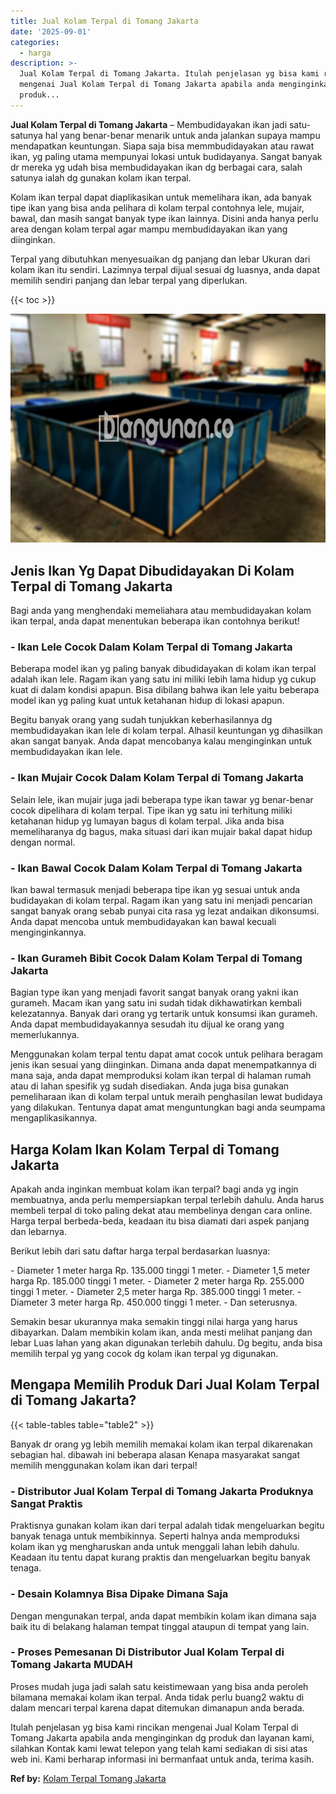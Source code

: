```yaml
---
title: Jual Kolam Terpal di Tomang Jakarta
date: '2025-09-01'
categories:
  - harga
description: >-
  Jual Kolam Terpal di Tomang Jakarta. Itulah penjelasan yg bisa kami rincikan
  mengenai Jual Kolam Terpal di Tomang Jakarta apabila anda menginginkan dg
  produk...
---
```


**Jual Kolam Terpal di Tomang Jakarta** – Membudidayakan ikan jadi satu-satunya hal yang benar-benar menarik untuk anda jalankan supaya mampu mendapatkan keuntungan. Siapa saja bisa memmbudidayakan atau rawat ikan, yg paling utama mempunyai lokasi untuk budidayanya. Sangat banyak dr mereka yg udah bisa membudidayakan ikan dg berbagai cara, salah satunya ialah dg gunakan kolam ikan terpal.

Kolam ikan terpal dapat diaplikasikan untuk memelihara ikan, ada banyak tipe ikan yang bisa anda pelihara di kolam terpal contohnya lele, mujair, bawal, dan masih sangat banyak type ikan lainnya. Disini anda hanya perlu area dengan kolam terpal agar mampu membudidayakan ikan yang diinginkan.

Terpal yang dibutuhkan menyesuaikan dg panjang dan lebar Ukuran dari kolam ikan itu sendiri. Lazimnya terpal dijual sesuai dg luasnya, anda dapat memilih sendiri panjang dan lebar terpal yang diperlukan.

{{< toc >}}

![Jual Kolam Terpal di Tomang Jakarta](/images/jual-kolam-terpal-20.png)

## Jenis Ikan Yg Dapat Dibudidayakan Di Kolam Terpal di Tomang Jakarta

Bagi anda yang menghendaki memeliahara atau membudidayakan kolam ikan terpal, anda dapat menentukan beberapa ikan contohnya berikut!

### \- Ikan Lele Cocok Dalam Kolam Terpal di Tomang Jakarta

Beberapa model ikan yg paling banyak dibudidayakan di kolam ikan terpal adalah ikan lele. Ragam ikan yang satu ini miliki lebih lama hidup yg cukup kuat di dalam kondisi apapun. Bisa dibilang bahwa ikan lele yaitu beberapa model ikan yg paling kuat untuk ketahanan hidup di lokasi apapun.

Begitu banyak orang yang sudah tunjukkan keberhasilannya dg membudidayakan ikan lele di kolam terpal. Alhasil keuntungan yg dihasilkan akan sangat banyak. Anda dapat mencobanya kalau menginginkan untuk membudidayakan ikan lele.

### \- Ikan Mujair Cocok Dalam Kolam Terpal di Tomang Jakarta

Selain lele, ikan mujair juga jadi beberapa type ikan tawar yg benar-benar cocok dipelihara di kolam terpal. Tipe ikan yg satu ini terhitung miliki ketahanan hidup yg lumayan bagus di kolam terpal. Jika anda bisa memeliharanya dg bagus, maka situasi dari ikan mujair bakal dapat hidup dengan normal.

### \- Ikan Bawal Cocok Dalam Kolam Terpal di Tomang Jakarta

Ikan bawal termasuk menjadi beberapa tipe ikan yg sesuai untuk anda budidayakan di kolam terpal. Ragam ikan yang satu ini menjadi pencarian sangat banyak orang sebab punyai cita rasa yg lezat andaikan dikonsumsi. Anda dapat mencoba untuk membudidayakan kan bawal kecuali menginginkannya.

### \- Ikan Gurameh Bibit Cocok Dalam Kolam Terpal di Tomang Jakarta

Bagian type ikan yang menjadi favorit sangat banyak orang yakni ikan gurameh. Macam ikan yang satu ini sudah tidak dikhawatirkan kembali kelezatannya. Banyak dari orang yg tertarik untuk konsumsi ikan gurameh. Anda dapat membudidayakannya sesudah itu dijual ke orang yang memerlukannya.

Menggunakan kolam terpal tentu dapat amat cocok untuk pelihara beragam jenis ikan sesuai yang diinginkan. Dimana anda dapat menempatkannya di mana saja, anda dapat memproduksi kolam ikan terpal di halaman rumah atau di lahan spesifik yg sudah disediakan. Anda juga bisa gunakan pemeliharaan ikan di kolam terpal untuk meraih penghasilan lewat budidaya yang dilakukan. Tentunya dapat amat menguntungkan bagi anda seumpama mengaplikasikannya.

## Harga Kolam Ikan Kolam Terpal di Tomang Jakarta

Apakah anda inginkan membuat kolam ikan terpal? bagi anda yg ingin membuatnya, anda perlu mempersiapkan terpal terlebih dahulu. Anda harus membeli terpal di toko paling dekat atau membelinya dengan cara online. Harga terpal berbeda-beda, keadaan itu bisa diamati dari aspek panjang dan lebarnya.

Berikut lebih dari satu daftar harga terpal berdasarkan luasnya:

\- Diameter 1 meter harga Rp. 135.000 tinggi 1 meter. - Diameter 1,5 meter harga Rp. 185.000 tinggi 1 meter. - Diameter 2 meter harga Rp. 255.000 tinggi 1 meter. - Diameter 2,5 meter harga Rp. 385.000 tinggi 1 meter. - Diameter 3 meter harga Rp. 450.000 tinggi 1 meter. - Dan seterusnya.

Semakin besar ukurannya maka semakin tinggi nilai harga yang harus dibayarkan. Dalam membikin kolam ikan, anda mesti melihat panjang dan lebar Luas lahan yang akan digunakan terlebih dahulu. Dg begitu, anda bisa memilih terpal yg yang cocok dg kolam ikan terpal yg digunakan.

## Mengapa Memilih Produk Dari Jual Kolam Terpal di Tomang Jakarta?

{{< table-tables table="table2" >}}

Banyak dr orang yg lebih memilih memakai kolam ikan terpal dikarenakan sebagian hal. dibawah ini beberapa alasan Kenapa masyarakat sangat memilih menggunakan kolam ikan dari terpal!

### \- Distributor Jual Kolam Terpal di Tomang Jakarta Produknya Sangat Praktis

Praktisnya gunakan kolam ikan dari terpal adalah tidak mengeluarkan begitu banyak tenaga untuk membikinnya. Seperti halnya anda memproduksi kolam ikan yg mengharuskan anda untuk menggali lahan lebih dahulu. Keadaan itu tentu dapat kurang praktis dan mengeluarkan begitu banyak tenaga.

### \- Desain Kolamnya Bisa Dipake Dimana Saja

Dengan mengunakan terpal, anda dapat membikin kolam ikan dimana saja baik itu di belakang halaman tempat tinggal ataupun di tempat yang lain.

### \- Proses Pemesanan Di Distributor Jual Kolam Terpal di Tomang Jakarta MUDAH

Proses mudah juga jadi salah satu keistimewaan yang bisa anda peroleh bilamana memakai kolam ikan terpal. Anda tidak perlu buang2 waktu di dalam mencari terpal karena dapat ditemukan dimanapun anda berada.

Itulah penjelasan yg bisa kami rincikan mengenai Jual Kolam Terpal di Tomang Jakarta apabila anda menginginkan dg produk dan layanan kami, silahkan Kontak kami lewat telepon yang telah kami sediakan di sisi atas web ini. Kami berharap informasi ini bermanfaat untuk anda, terima kasih.

**Ref by:** [Kolam Terpal Tomang Jakarta](https://id.wikipedia.org/wiki/Kolam)
